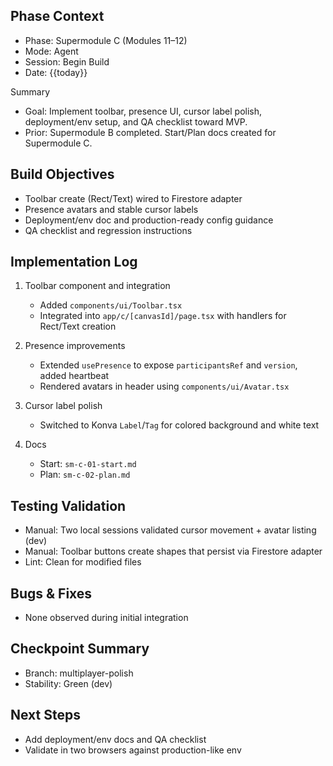 ## Phase Context
- Phase: Supermodule C (Modules 11–12)
- Mode: Agent
- Session: Begin Build
- Date: {{today}}

Summary
- Goal: Implement toolbar, presence UI, cursor label polish, deployment/env setup, and QA checklist toward MVP.
- Prior: Supermodule B completed. Start/Plan docs created for Supermodule C.

## Build Objectives
- Toolbar create (Rect/Text) wired to Firestore adapter
- Presence avatars and stable cursor labels
- Deployment/env doc and production-ready config guidance
- QA checklist and regression instructions

## Implementation Log
1) Toolbar component and integration
   - Added `components/ui/Toolbar.tsx`
   - Integrated into `app/c/[canvasId]/page.tsx` with handlers for Rect/Text creation

2) Presence improvements
   - Extended `usePresence` to expose `participantsRef` and `version`, added heartbeat
   - Rendered avatars in header using `components/ui/Avatar.tsx`

3) Cursor label polish
   - Switched to Konva `Label`/`Tag` for colored background and white text

4) Docs
   - Start: `sm-c-01-start.md`
   - Plan: `sm-c-02-plan.md`

## Testing Validation
- Manual: Two local sessions validated cursor movement + avatar listing (dev)
- Manual: Toolbar buttons create shapes that persist via Firestore adapter
- Lint: Clean for modified files

## Bugs & Fixes
- None observed during initial integration

## Checkpoint Summary
- Branch: multiplayer-polish
- Stability: Green (dev)

## Next Steps
- Add deployment/env docs and QA checklist
- Validate in two browsers against production-like env

